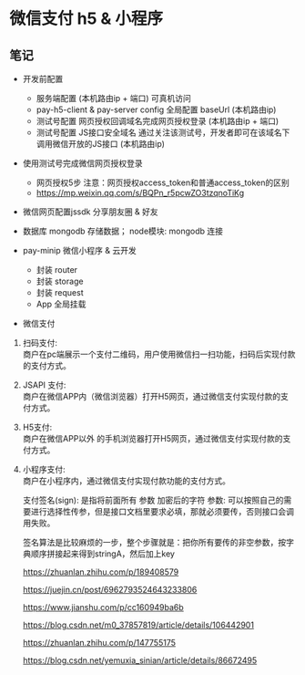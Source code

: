# 微信支付 h5 & 小程序

## 笔记

- 开发前配置
  - 服务端配置 (本机路由ip + 端口) 可真机访问
  - pay-h5-client & pay-server config 全局配置 baseUrl (本机路由ip)
  - 测试号配置 网页授权回调域名完成网页授权登录 (本机路由ip + 端口)
  - 测试号配置 JS接口安全域名 通过关注该测试号，开发者即可在该域名下调用微信开放的JS接口 (本机路由ip)

- 使用测试号完成微信网页授权登录
  - 网页授权5步 注意：网页授权access_token和普通access_token的区别
  - https://mp.weixin.qq.com/s/BQPn_r5pcwZO3tzqnoTiKg

- 微信网页配置jssdk 分享朋友圈 & 好友

- 数据库 mongodb 存储数据； node模块: mongodb 连接

- pay-minip 微信小程序 & 云开发
  - 封装 router 
  - 封装 storage 
  - 封装 request
  - App 全局挂载 

- 微信支付

1. 扫码支付:  
   商户在pc端展示一个支付二维码，用户使用微信扫一扫功能，扫码后实现付款的支付方式。

2. JSAPI 支付:  
   商户在微信APP内（微信浏览器）打开H5网页，通过微信支付实现付款的支付方式。

3. H5支付:  
   商户在微信APP以外 的手机浏览器打开H5网页，通过微信支付实现付款的支付方式。

4. 小程序支付:  
   商户在小程序内，通过微信支付实现付款功能的支付方式。

   支付签名(sign): 是指将前面所有 参数 加密后的字符
   参数: 可以按照自己的需要进行选择性传参，但是接口文档里要求必填，那就必须要传，否则接口会调用失败。
   
   签名算法是比较麻烦的一步，整个步骤就是：把你所有要传的非空参数，按字典顺序拼接起来得到stringA，然后加上key

   https://zhuanlan.zhihu.com/p/189408579

   https://juejin.cn/post/6962793524643233806

   https://www.jianshu.com/p/cc160949ba6b

   https://blog.csdn.net/m0_37857819/article/details/106442901

   https://zhuanlan.zhihu.com/p/147755175

   https://blog.csdn.net/yemuxia_sinian/article/details/86672495
